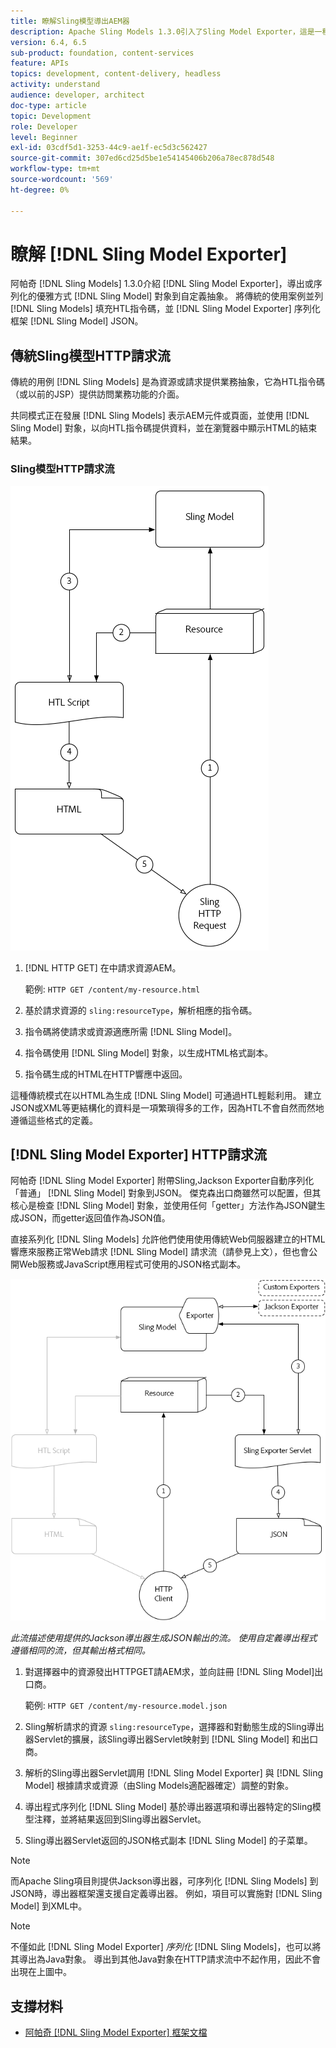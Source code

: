 ```yaml
---
title: 瞭解Sling模型導出AEM器
description: Apache Sling Models 1.3.0引入了Sling Model Exporter，這是一種將Sling Model對象導出或序列化為自定義抽象的優雅方法。 本文將使用Sling Models填充HTL指令碼的傳統使用情形與利用Sling Model Exporter框架將Sling Model序列化為JSON並列。
version: 6.4, 6.5
sub-product: foundation, content-services
feature: APIs
topics: development, content-delivery, headless
activity: understand
audience: developer, architect
doc-type: article
topic: Development
role: Developer
level: Beginner
exl-id: 03cdf5d1-3253-44c9-ae1f-ec5d3c562427
source-git-commit: 307ed6cd25d5be1e54145406b206a78ec878d548
workflow-type: tm+mt
source-wordcount: '569'
ht-degree: 0%

---
```


# 瞭解 [!DNL Sling Model Exporter]

阿帕奇 [!DNL Sling Models] 1.3.0介紹 [!DNL Sling Model Exporter]，導出或序列化的優雅方式 [!DNL Sling Model] 對象到自定義抽象。 將傳統的使用案例並列 [!DNL Sling Models] 填充HTL指令碼，並 [!DNL Sling Model Exporter] 序列化框架 [!DNL Sling Model] JSON。

## 傳統Sling模型HTTP請求流

傳統的用例 [!DNL Sling Models] 是為資源或請求提供業務抽象，它為HTL指令碼（或以前的JSP）提供訪問業務功能的介面。

共同模式正在發展 [!DNL Sling Models] 表示AEM元件或頁面，並使用 [!DNL Sling Model] 對象，以向HTL指令碼提供資料，並在瀏覽器中顯示HTML的結束結果。

### Sling模型HTTP請求流

![吊具模型請求流](./assets/understand-sling-model-exporter/sling-model-request-flow.png)

1. [!DNL HTTP GET] 在中請求資源AEM。

   範例: `HTTP GET /content/my-resource.html`

1. 基於請求資源的 `sling:resourceType`，解析相應的指令碼。

1. 指令碼將使請求或資源適應所需 [!DNL Sling Model]。

1. 指令碼使用 [!DNL Sling Model] 對象，以生成HTML格式副本。

1. 指令碼生成的HTML在HTTP響應中返回。

這種傳統模式在以HTML為生成 [!DNL Sling Model] 可通過HTL輕鬆利用。 建立JSON或XML等更結構化的資料是一項繁瑣得多的工作，因為HTL不會自然而然地遵循這些格式的定義。

## [!DNL Sling Model Exporter] HTTP請求流

阿帕奇 [!DNL Sling Model Exporter] 附帶Sling,Jackson Exporter自動序列化「普通」 [!DNL Sling Model] 對象到JSON。 傑克森出口商雖然可以配置，但其核心是檢查 [!DNL Sling Model] 對象，並使用任何「getter」方法作為JSON鍵生成JSON，而getter返回值作為JSON值。

直接系列化 [!DNL Sling Models] 允許他們使用使用傳統Web伺服器建立的HTML響應來服務正常Web請求 [!DNL Sling Model] 請求流（請參見上文），但也會公開Web服務或JavaScript應用程式可使用的JSON格式副本。

![Sling模型導出器HTTP請求流](./assets/understand-sling-model-exporter/sling-model-exporter-request-flow.png)

*此流描述使用提供的Jackson導出器生成JSON輸出的流。 使用自定義導出程式遵循相同的流，但其輸出格式相同。*

1. 對選擇器中的資源發出HTTPGET請AEM求，並向註冊 [!DNL Sling Model]出口商。

   範例: `HTTP GET /content/my-resource.model.json`

1. Sling解析請求的資源 `sling:resourceType`，選擇器和對動態生成的Sling導出器Servlet的擴展，該Sling導出器Servlet映射到 [!DNL Sling Model] 和出口商。
1. 解析的Sling導出器Servlet調用 [!DNL Sling Model Exporter] 與 [!DNL Sling Model] 根據請求或資源（由Sling Models適配器確定）調整的對象。
1. 導出程式序列化 [!DNL Sling Model] 基於導出器選項和導出器特定的Sling模型注釋，並將結果返回到Sling導出器Servlet。
1. Sling導出器Servlet返回的JSON格式副本 [!DNL Sling Model] 的子菜單。

>[!NOTE]
>
>而Apache Sling項目則提供Jackson導出器，可序列化 [!DNL Sling Models] 到JSON時，導出器框架還支援自定義導出器。 例如，項目可以實施對 [!DNL Sling Model] 到XML中。

>[!NOTE]
>
>不僅如此 [!DNL Sling Model Exporter] *序列化* [!DNL Sling Models]，也可以將其導出為Java對象。 導出到其他Java對象在HTTP請求流中不起作用，因此不會出現在上圖中。

## 支撐材料

* [阿帕奇 [!DNL Sling Model Exporter] 框架文檔](https://sling.apache.org/documentation/bundles/models.html#exporter-framework-since-130)

